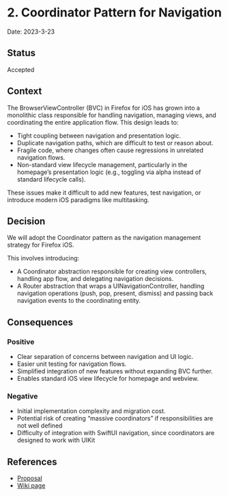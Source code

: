 # 2. Coordinator Pattern for Navigation

Date: 2023-3-23

## Status

Accepted

## Context

The BrowserViewController (BVC) in Firefox for iOS has grown into a monolithic class responsible for handling navigation, managing views, and coordinating the entire application flow. This design leads to:
- Tight coupling between navigation and presentation logic.
- Duplicate navigation paths, which are difficult to test or reason about.
- Fragile code, where changes often cause regressions in unrelated navigation flows.
- Non-standard view lifecycle management, particularly in the homepage’s presentation logic (e.g., toggling via alpha instead of standard lifecycle calls).

These issues make it difficult to add new features, test navigation, or introduce modern iOS paradigms like multitasking.

## Decision

We will adopt the Coordinator pattern as the navigation management strategy for Firefox iOS.

This involves introducing:
- A Coordinator abstraction responsible for creating view controllers, handling app flow, and delegating navigation decisions.
- A Router abstraction that wraps a UINavigationController, handling navigation operations (push, pop, present, dismiss) and passing back navigation events to the coordinating entity.

## Consequences

### Positive
- Clear separation of concerns between navigation and UI logic.
- Easier unit testing for navigation flows.
- Simplified integration of new features without expanding BVC further.
- Enables standard iOS view lifecycle for homepage and webview.

### Negative
- Initial implementation complexity and migration cost.
- Potential risk of creating “massive coordinators” if responsibilities are not well defined
- Difficulty of integration with SwiftUI navigation, since coordinators are designed to work with UIKit 

## References
- [Proposal](https://docs.google.com/document/d/1fYN63KDPjL8wl2ZQ3qu_p8lt-MGQ-koIi6m369zpU4c/edit?usp=sharing)
- [Wiki page](https://github.com/mozilla-mobile/firefox-ios/wiki/Navigation-&-Coordinators)